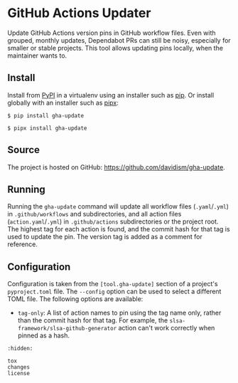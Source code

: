 # GitHub Actions Updater

Update GitHub Actions version pins in GitHub workflow files. Even with grouped,
monthly updates, Dependabot PRs can still be noisy, especially for smaller or
stable projects. This tool allows updating pins locally, when the maintainer
wants to.

## Install

Install from [PyPI] in a virtualenv using an installer such as [pip]. Or install
globally with an installer such as [pipx]:

[PyPI]: https://pypi.org/project/gha-update/
[pip]: https://pip.pypa.io
[pipx]: https://pipx.pypa.io

```
$ pip install gha-update
```

```
$ pipx install gha-update
```

## Source

The project is hosted on GitHub: <https://github.com/davidism/gha-update>.

## Running

Running the `gha-update` command will update all workflow files
(`.yaml`/`.yml`) in `.github/workflows` and subdirectories, and all action
files (`action.yaml`/`.yml`) in `.github/actions` subdirectories or the
project root. The highest tag for each action is found, and the commit hash for
that tag is used to update the pin. The version tag is added as a comment for
reference.

## Configuration

Configuration is taken from the `[tool.gha-update]` section of a project's
`pyproject.toml` file. The `--config` option can be used to select a different
TOML file. The following options are available:

-   `tag-only`: A list of action names to pin using the tag name only, rather
    than the commit hash for that tag. For example, the
    `slsa-framework/slsa-github-generator` action can't work correctly when
    pinned as a hash.

```{toctree}
:hidden:

tox
changes
license
```
